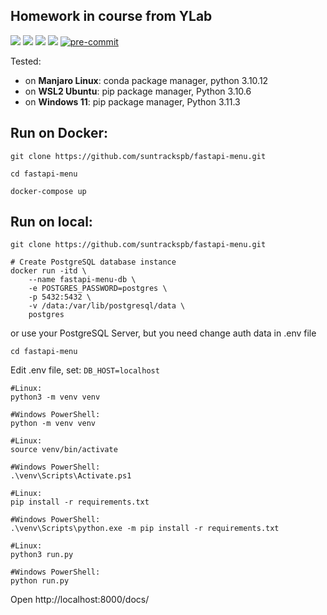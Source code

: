 ## Homework in course from YLab

![](https://img.shields.io/badge/python-3.10-blue?style=flat-square)
![](https://img.shields.io/badge/fastapi-0.100.0-red?style=flat-square)
![](https://img.shields.io/badge/SQLAlchemy-1.4.39-red?style=flat-square)
![](https://img.shields.io/badge/asyncpg-0.28.0-red?style=flat-square)
[![pre-commit](https://img.shields.io/badge/pre--commit-enabled-brightgreen?logo=pre-commit)](https://github.com/pre-commit/pre-commit)


Tested:
* on **Manjaro Linux**: conda package manager, python 3.10.12
* on **WSL2 Ubuntu**: pip package manager, Python 3.10.6
* on **Windows 11**: pip package manager, Python 3.11.3

## Run on Docker:
```commandline
git clone https://github.com/suntrackspb/fastapi-menu.git
```
```shell
cd fastapi-menu
```
```shell
docker-compose up
```


## Run on local:
```commandline
git clone https://github.com/suntrackspb/fastapi-menu.git
```

```shell
# Create PostgreSQL database instance
docker run -itd \
	--name fastapi-menu-db \
	-e POSTGRES_PASSWORD=postgres \
	-p 5432:5432 \
	-v /data:/var/lib/postgresql/data \
	postgres
```
or use your PostgreSQL Server, but you need change auth data in .env file
```shell
cd fastapi-menu
```
Edit .env file, set: `DB_HOST=localhost`
```shell
#Linux: 
python3 -m venv venv

#Windows PowerShell:
python -m venv venv
```
```shell
#Linux: 
source venv/bin/activate

#Windows PowerShell:
.\venv\Scripts\Activate.ps1
```
```shell
#Linux: 
pip install -r requirements.txt

#Windows PowerShell:
.\venv\Scripts\python.exe -m pip install -r requirements.txt
```
```shell
#Linux: 
python3 run.py

#Windows PowerShell:
python run.py
```
Open http://localhost:8000/docs/